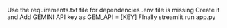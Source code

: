 Use the requirements.txt file for dependencies
.env file is missing  Create it and Add GEMINI API key as GEM_API = [KEY]
FInally streamlit run app.py
